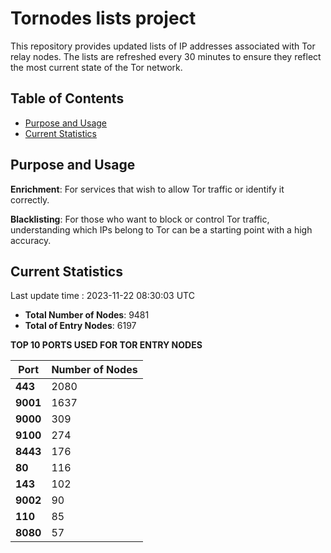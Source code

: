 # Tornodes lists project

This repository provides updated lists of IP addresses associated with Tor relay nodes. The lists are refreshed every 30 minutes to ensure they reflect the most current state of the Tor network.

## Table of Contents

- [Purpose and Usage](#purpose-and-usage)
- [Current Statistics](#current-statistics)


## Purpose and Usage

**Enrichment**: For services that wish to allow Tor traffic or identify it correctly.

**Blacklisting**: For those who want to block or control Tor traffic, understanding which IPs belong to Tor can be a starting point with a high accuracy.

## Current Statistics

Last update time : 2023-11-22 08:30:03 UTC

- **Total Number of Nodes**: 9481
- **Total of Entry Nodes**: 6197

**TOP 10 PORTS USED FOR TOR ENTRY NODES**

| **Port** | **Number of Nodes** |
|------|-----------------|
| **443**   | 2080  |
| **9001**   | 1637  |
| **9000**   | 309  |
| **9100**   | 274  |
| **8443**   | 176  |
| **80**   | 116  |
| **143**   | 102  |
| **9002**   | 90  |
| **110**   | 85  |
| **8080**   | 57  |

